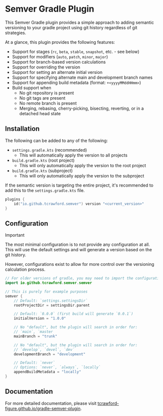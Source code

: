 # Semver Gradle Plugin

This Semver Gradle plugin provides a simple approach to
adding semantic versioning to your gradle project using git
history regardless of git strategies.

At a glance, this plugin provides the following features:

- Support for stages (`rc`, `beta`, `stable`, `snapshot`, etc. - see below)
- Support for modifiers (`auto`, `patch`, `minor`, `major`)
- Support for branch-based version calculations
- Support for overriding the version
- Support for setting an alternate initial version
- Support for specifying alternate main and development branch names
- Support for appending build metadata (format: `+<yyyyMMddHHmm>`)
- Build support when
    - No git repository is present
    - No git tags are present
    - No remote branch is present
    - Merging, rebasing, cherry-picking, bisecting, reverting, or in a detached
      head state

## Installation

The following can be added to any of the following:

- `settings.gradle.kts` (recommended)
    - This will automatically apply the version to all projects
- `build.gradle.kts` (root project)
    - This will only automatically apply the version to the root project
- `build.gradle.kts` (subproject)
    - This will only automatically apply the version to the subproject

If the semantic version is targeting the entire project, it's recommended to add
this to the `settings.gradle.kts` file.

```kotlin
plugins {
    id("io.github.tcrawford.semver") version "<current_version>"
}
```

## Configuration

> [!IMPORTANT]
> The most minimal configuration is to not provide any configuration at all.
> This will use the default settings and will generate a version based on the
> git history.
>
> However, configurations exist to allow for more control over the versioning
> calculation process.

```kotlin
// For older versions of gradle, you may need to import the configuration method
import io.github.tcrawford.semver.semver

// This is purely for example purposes
semver {
    // Default: `settings.settingsDir`
    rootProjectDir = settingsDir.parent

    // Default: `0.0.0` (first build will generate `0.0.1`)
    initialVersion = "1.0.0"

    // No "default", but the plugin will search in order for:
    // `main`, `master
    mainBranch = "trunk"

    // No "default", but the plugin will search in order for:
    // `develop`, `devel`, `dev`
    developmentBranch = "development"

    // Default: `never`
    // Options: `never`, `always`, `locally`
    appendBuildMetadata = "locally"
}
```

## Documentation

For more detailed documentation, please
visit [tcrawford-figure.github.io/gradle-semver-plugin](https://tcrawford-figure.github.io/gradle-semver-plugin).
